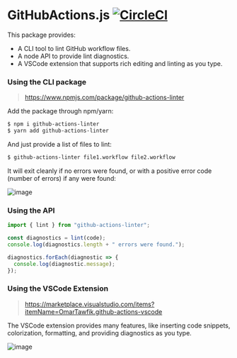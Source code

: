 # GitHubActions.js [![CircleCI](https://circleci.com/gh/OmarTawfik/github-actions-js.png?style=svg)](https://circleci.com/gh/OmarTawfik/github-actions-js)

This package provides:

- A CLI tool to lint GitHub workflow files.
- A node API to provide lint diagnostics.
- A VSCode extension that supports rich editing and linting as you type.

### Using the CLI package

> https://www.npmjs.com/package/github-actions-linter

Add the package through npm/yarn:

```bash
$ npm i github-actions-linter
$ yarn add github-actions-linter
```

And just provide a list of files to lint:

```bash
$ github-actions-linter file1.workflow file2.workflow
```

It will exit cleanly if no errors were found, or with a positive error code (number of errors) if any were found:

![image](https://user-images.githubusercontent.com/15987992/53709938-bedad000-3def-11e9-8cc5-8ab55b1462e2.png)

### Using the API

```ts
import { lint } from "github-actions-linter";

const diagnostics = lint(code);
console.log(diagnostics.length + " errors were found.");

diagnostics.forEach(diagnostic => {
  console.log(diagnostic.message);
});
```

### Using the VSCode Extension

> https://marketplace.visualstudio.com/items?itemName=OmarTawfik.github-actions-vscode

The VSCode extension provides many features, like inserting code snippets, colorization, formatting, and providing diagnostics as you type.

![image](https://user-images.githubusercontent.com/15987992/53720680-33c10080-3e16-11e9-8e14-4c180cee2088.png)
